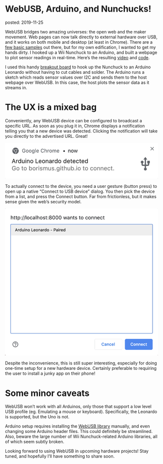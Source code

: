 WebUSB, Arduino, and Nunchucks!
===
posted: 2019-11-25

WebUSB bridges two amazing universes: the open web and the maker movement. Web pages can now talk directly to external hardware over USB, and it works on both mobile and desktop (at least in Chrome). There are a [few basic samples][1] out there, but for my own edification, I wanted to get my hands dirty. I hooked up a Wii Nunchuck to an Arduino, and built a webpage to plot sensor readings in real-time. Here’s the resulting [video][2] and [code][3].

<!--more-->

I used this handy [breakout board][4] to hook up the Nunchuck to an Arduino Leonardo without having to cut cables and solder. The Arduino runs a sketch which reads sensor values over I2C and sends them to the host webpage over WebUSB. In this case, the host plots the sensor data as it streams in.

# The UX is a mixed bag

Conveniently, any WebUSB device can be configured to broadcast a specific URL. As soon as you plug it in, Chrome displays a notification telling you that a new device was detected. Clicking the notification will take you directly to the advertised URL. Great!

![Notification to go to a URL][5]

To actually connect to the device, you need a user gesture (button press) to open up a native “Connect to USB device” dialog. You then pick the device from a list, and press the Connect button. Far from frictionless, but it makes sense given the web’s security model.

![Webpage wants to connect to device][6]

Despite the inconvenience, this is still super interesting, especially for doing one-time setup for a new hardware device. Certainly preferable to requiring the user to install a junky app on their phone!

# Some minor caveats

WebUSB won’t work with all Arduinos, only those that support a low level USB profile (eg. Emulating a mouse or keyboard). Specifically, the Leonardo is supported, but the Uno is not.

Arduino setup requires installing the [WebUSB library][7] manually, and even changing some Arduino header files. This could definitely be streamlined. Also, beware the large number of Wii Nunchuck-related Arduino libraries, all of which seem subtly broken.

Looking forward to using WebUSB in upcoming hardware projects! Stay tuned, and hopefully I’ll have something to share soon.

[1]:	https://github.com/webusb/arduino
[2]:	https://www.youtube.com/watch?v=mqmtltjk66w
[3]:	# "https://github.com/borismus/sensor-streamer"
[4]:	https://www.adafruit.com/product/345
[5]:	notification.png
[6]:	dialog.png
[7]:	https://github.com/webusb/arduino